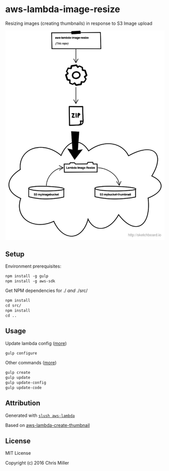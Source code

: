 # aws-lambda-image-resize

Resizing images (creating thumbnails) in response to S3 Image upload

![diagram1](https://raw.githubusercontent.com/chrismilleruk/aws-lambda-image-resize/master/diagram1.png)

## Setup

Environment prerequisites:

    npm install -g gulp
    npm install -g aws-sdk

Get NPM dependencies for ./ _and_ ./src/

    npm install
    cd src/
    npm install
    cd ..

## Usage

Update lambda config ([more](https://github.com/giowe/slush-aws-lambda#configuration))

    gulp configure

Other commands ([more](https://github.com/giowe/slush-aws-lambda#usage))

    gulp create
    gulp update
    gulp update-config
    gulp update-code

## Attribution

Generated with [`slush aws-lambda`](https://github.com/giowe/slush-aws-lambda)

Based on [aws-lambda-create-thumbnail](https://github.com/trinketapp/aws-lambda-create-thumbnail)

## License
MIT License

Copyright (c) 2016 Chris Miller
